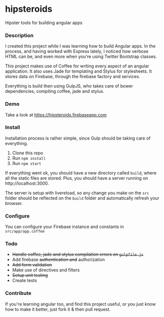 hipsteroids
===========
Hipster tools for building angular apps

### Description
I created this project while I was learning how to build Angular apps. In the process, and having worked with Express lately, I noticed how verbose HTML can be, and even more when you're using Twitter Bootstrap classes.

This project makes use of Coffee for writing every aspect of an angular application. It also uses Jade for templating and Stylus for stylesheets.
It stores data on Firebase, through the firebase factory and services.

Everything is build then using GulpJS, who takes care of bower dependencies, compiling coffee, jade and stylus.

### Demo

Take a look at https://hipsteroids.firebaseapp.com

### Install

Installation process is rather simple, since Gulp should be taking care of everything.

1. Clone this repo
2. Run `npm install`
3. Run `npm start`

If everything went ok, you should have a new directory called `build`, where all the static files are stored.
Plus, you should have a server running on http://localhost:3000.

The server is setup with livereload, so any change you make on the `src` folder should be reflected on the `build` folder and automatically refresh your browser.

### Configure
You can configure your Firebase instance and constants in `src/app/app.coffee`

### Todo

* ~~Handle coffee, jade and stylus compilation errors on `gulpfile.js`~~
* Add firebase ~~authentication and~~ authorization
* ~~Add form validation~~
* Make use of directives and filters
* ~~Setup unit testing~~
* Create tests

### Contribute

If you're learning angular too, and find this project useful, or you just know how to make it better, just fork it & then pull request.
